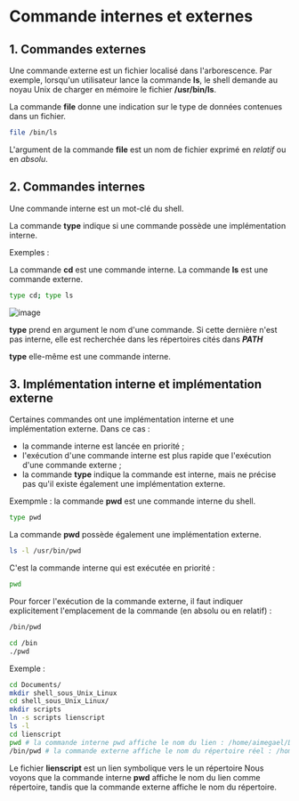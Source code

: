 # Commande internes et externes

## 1. Commandes externes
Une commande externe est un fichier localisé dans l'arborescence. Par exemple, lorsqu'un utilisateur lance la commande __ls__, le shell demande au noyau Unix de charger en mémoire le fichier __/usr/bin/ls__.

La commande __file__ donne une indication sur le type de données contenues dans un fichier.

```bash
file /bin/ls
```

L'argument de la commande __file__ est un nom de fichier exprimé en _relatif_ ou en _absolu_.

## 2. Commandes internes
Une commande interne est un mot-clé du shell.

La  commande __type__ indique si une commande possède une implémentation interne.

Exemples :

La commande __cd__ est une commande interne. La commande __ls__ est une commande externe.

```bash
type cd; type ls
```
![image](https://github.com/user-attachments/assets/a535cb38-9043-4434-a64c-e419648cc9e8)

__type__ prend en argument le nom d'une commande. Si cette dernière n'est pas interne, elle est recherchée dans les répertoires cités dans __*PATH*__

__type__ elle-même est une commande interne.


## 3. Implémentation interne et implémentation externe
Certaines commandes ont une implémentation interne et une implémentation externe.
Dans ce cas :

- la commande interne est lancée en priorité ;
- l'exécution d'une commande interne est plus rapide que l'exécution d'une commande externe ;
- la commande __type__ indique la commande est interne, mais ne précise pas qu'il existe également une implémentation externe. 

Exempmle : la commande __pwd__ est une commande interne du shell.

```sh
type pwd
```

La commande __pwd__ possède également une implémentation externe.
```sh
ls -l /usr/bin/pwd
```

C'est la commande interne  qui est exécutée en priorité :
```sh
pwd
```

Pour forcer l'exécution de la commande externe, il faut indiquer explicitement l'emplacement de la commande (en absolu ou en relatif) :

```bash
/bin/pwd
```
```bash
cd /bin
./pwd
```

Exemple : 
```sh
cd Documents/
mkdir shell_sous_Unix_Linux
cd shell_sous_Unix_Linux/
mkdir scripts
ln -s scripts lienscript
ls -l
cd lienscript
pwd # la commande interne pwd affiche le nom du lien : /home/aimegael/Documents/shell_sous_Unix_Linux/lienscript
/bin/pwd # la commande externe affiche le nom du répertoire réel : /home/aimegael/Documents/shell_sous_Unix_Linux/scripts
```
Le fichier __lienscript__ est un lien symbolique vers le un répertoire Nous voyons que la commande interne __pwd__ affiche le nom du lien comme répertoire, tandis que la commande externe affiche le nom du répertoire.

